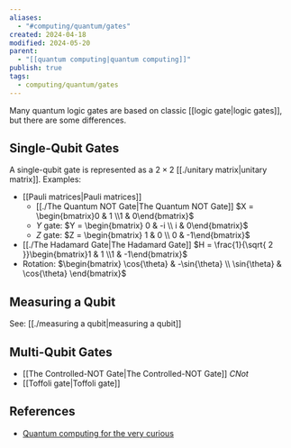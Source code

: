 ```yaml
---
aliases:
  - "#computing/quantum/gates"
created: 2024-04-18
modified: 2024-05-20
parent:
  - "[[quantum computing|quantum computing]]"
publish: true
tags:
  - computing/quantum/gates
---
```

Many quantum logic gates are based on classic [[logic gate|logic gates]], but there are some differences.

## Single-Qubit Gates
A single-qubit gate is represented as a $2 \times 2$ [[./unitary matrix|unitary matrix]]. Examples:
- [[Pauli matrices|Pauli matrices]]
  - [[./The Quantum NOT Gate|The Quantum NOT Gate]] $X = \begin{bmatrix}0 & 1 \\1 & 0\end{bmatrix}$
  - $Y$ gate:  $Y = \begin{bmatrix} 0 & -i \\ i & 0\end{bmatrix}$
  - $Z$ gate: $Z = \begin{bmatrix} 1 & 0 \\ 0 & -1\end{bmatrix}$
- [[./The Hadamard Gate|The Hadamard Gate]] $H = \frac{1}{\sqrt{ 2 }}\begin{bmatrix}1 & 1  \\1 & -1\end{bmatrix}$
- Rotation: $\begin{bmatrix} \cos{\theta} & -\sin{\theta} \\ \sin{\theta} & \cos{\theta} \end{bmatrix}$
## Measuring a Qubit
See: [[./measuring a qubit|measuring a qubit]]

## Multi-Qubit Gates
- [[The Controlled-NOT Gate|The Controlled-NOT Gate]] $CNot$
- [[Toffoli gate|Toffoli gate]]

## References
- [Quantum computing for the very curious](https://quantum.country/qcvc#part-II)